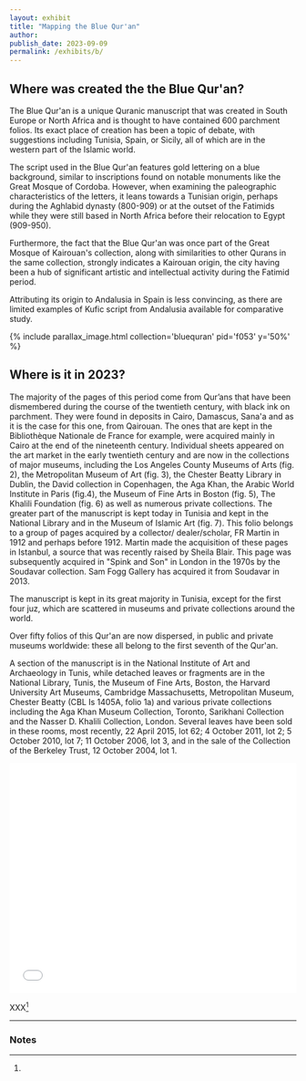 ```yaml
---
layout: exhibit
title: "Mapping the Blue Qur'an"
author: 
publish_date: 2023-09-09
permalink: /exhibits/b/
---
```


## Where was created the the Blue Qur'an?
The Blue Qur'an is a unique Quranic manuscript that was created in South Europe or North Africa and is thought to have contained 600 parchment folios. Its exact place of creation has been a topic of debate, with suggestions including Tunisia, Spain, or Sicily, all of which are in the western part of the Islamic world.

The script used in the Blue Qur'an features gold lettering on a blue background, similar to inscriptions found on notable monuments like the Great Mosque of Cordoba. However, when examining the paleographic characteristics of the letters, it leans towards a Tunisian origin, perhaps during the Aghlabid dynasty (800-909) or at the outset of the Fatimids while they were still based in North Africa before their relocation to Egypt (909-950). 

Furthermore, the fact that the Blue Qur'an was once part of the Great Mosque of Kairouan's collection, along with similarities to other Qurans in the same collection, strongly indicates a Kairouan origin, the city having been a hub of significant artistic and intellectual activity during the Fatimid period. 

Attributing its origin to Andalusia in Spain is less convincing, as there are limited examples of Kufic script from Andalusia available for comparative study.

{% include parallax_image.html collection='bluequran' pid='f053' y='50%' %}


## Where is it in 2023?

The majority of the pages of this period come from Qur’ans that have been dismembered during the course of the twentieth century, with black ink on parchment. They were found in deposits in Cairo, Damascus, Sana'a and as it is the case for this one, from Qairouan. The ones that are kept in the Bibliothèque Nationale de France for example, were acquired mainly in Cairo at the end of the nineteenth century. Individual sheets appeared on the art market in the early twentieth century and are now in the collections of major museums, including the Los Angeles County Museums of Arts (fig. 2), the Metropolitan Museum of Art (fig. 3), the Chester Beatty Library in Dublin, the David collection in Copenhagen, the Aga Khan, the Arabic World Institute in Paris (fig.4), the Museum of Fine Arts in Boston (fig. 5), The Khalili Foundation (fig. 6) as well as numerous private collections.
The greater part of the manuscript is kept today in Tunisia and kept in the National Library and in the Museum of Islamic Art (fig. 7). This folio belongs to a group of pages acquired by a collector/ dealer/scholar, FR Martin in 1912 and perhaps before 1912. Martin made the acquisition of these pages in Istanbul, a source that was recently raised by Sheila Blair. This page was subsequently acquired in "Spink and Son" in London in the 1970s by the Soudavar collection. Sam Fogg Gallery has acquired it from Soudavar in 2013.

The manuscript is kept in its great majority in Tunisia, except for the first four juz, which are scattered in museums and private collections around the world.

Over fifty folios of this Qur'an are now dispersed, in public and private museums worldwide: these all belong to the first seventh of the Qur'an. 

A section of the manuscript is in the National Institute of Art and Archaeology in Tunis, while detached leaves or fragments are in the National Library, Tunis, the Museum of Fine Arts, Boston, the Harvard University Art Museums, Cambridge Massachusetts, Metropolitan Museum, Chester Beatty (CBL Is 1405A, folio 1a) and various private collections including the Aga Khan Museum Collection, Toronto, Sarikhani Collection and the Nasser D. Khalili Collection, London. Several leaves have been sold in these rooms, most recently, 22 April 2015, lot 62; 4 October 2011, lot 2; 5 October 2010, lot 7; 11 October 2006, lot 3, and in the sale of the Collection of the Berkeley Trust, 12 October 2004, lot 1.


<style>.embed-container {position: relative; padding-bottom: 80%; height: 0; max-width: 100%;} .embed-container iframe, .embed-container object, .embed-container iframe{position: absolute; top: 0; left: 0; width: 100%; height: 100%;} small{position: absolute; z-index: 40; bottom: 0; margin-bottom: -15px;}</style><div class="embed-container"><iframe width="500" height="400" frameborder="0" scrolling="no" marginheight="0" marginwidth="0" title="Blue Qur'an" src="//www.arcgis.com/apps/Embed/index.html?webmap=0406f1b0d12e4718b2d65148c8242967&extent=-180,-50.7645,180,85.4266&home=true&zoom=true&previewImage=false&scale=true&search=true&searchextent=true&basemap_gallery=true&disable_scroll=true&theme=light"></iframe></div>



XXX[^1]








---

### Notes

[^1]: 

[^2]: 